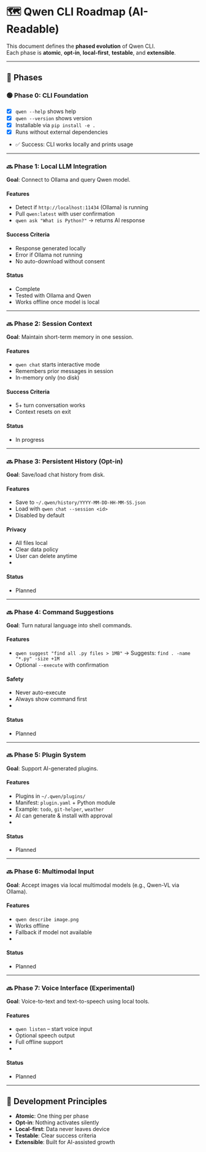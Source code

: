 # 🗺️ Qwen CLI Roadmap (AI-Readable)

This document defines the **phased evolution** of Qwen CLI.  
Each phase is **atomic**, **opt-in**, **local-first**, **testable**, and **extensible**.

---

## 🧭 Phases

### 🟢 Phase 0: CLI Foundation
- [x] `qwen --help` shows help
- [x] `qwen --version` shows version
- [x] Installable via `pip install -e .`
- [x] Runs without external dependencies
- ✅ Success: CLI works locally and prints usage

---

### 🔜 Phase 1: Local LLM Integration
**Goal**: Connect to Ollama and query Qwen model.

#### Features
- Detect if `http://localhost:11434` (Ollama) is running
- Pull `qwen:latest` with user confirmation
- `qwen ask "What is Python?"` → returns AI response

#### Success Criteria
- Response generated locally
- Error if Ollama not running
- No auto-download without consent

#### Status
- Complete
- Tested with Ollama and Qwen
- Works offline once model is local

---

### 🔜 Phase 2: Session Context
**Goal**: Maintain short-term memory in one session.

#### Features
- `qwen chat` starts interactive mode
- Remembers prior messages in session
- In-memory only (no disk)

#### Success Criteria
- 5+ turn conversation works
- Context resets on exit

#### Status
- In progress

---

### 🔜 Phase 3: Persistent History (Opt-in)
**Goal**: Save/load chat history from disk.

#### Features
- Save to `~/.qwen/history/YYYY-MM-DD-HH-MM-SS.json`
- Load with `qwen chat --session <id>`
- Disabled by default

#### Privacy
- All files local
- Clear data policy
- User can delete anytime
- 
#### Status
- Planned

---

### 🔜 Phase 4: Command Suggestions
**Goal**: Turn natural language into shell commands.

#### Features
- `qwen suggest "find all .py files > 1MB"`
  → Suggests: `find . -name "*.py" -size +1M`
- Optional `--execute` with confirmation

#### Safety
- Never auto-execute
- Always show command first
- 
#### Status
- Planned

---

### 🔜 Phase 5: Plugin System
**Goal**: Support AI-generated plugins.

#### Features
- Plugins in `~/.qwen/plugins/`
- Manifest: `plugin.yaml` + Python module
- Example: `todo`, `git-helper`, `weather`
- AI can generate & install with approval
- 
#### Status
- Planned

---

### 🔜 Phase 6: Multimodal Input
**Goal**: Accept images via local multimodal models (e.g., Qwen-VL via Ollama).

#### Features
- `qwen describe image.png`
- Works offline
- Fallback if model not available
- 
#### Status
- Planned

---

### 🔜 Phase 7: Voice Interface (Experimental)
**Goal**: Voice-to-text and text-to-speech using local tools.

#### Features
- `qwen listen` – start voice input
- Optional speech output
- Full offline support
- 
#### Status
- Planned

---

## 🔄 Development Principles
- **Atomic**: One thing per phase
- **Opt-in**: Nothing activates silently
- **Local-first**: Data never leaves device
- **Testable**: Clear success criteria
- **Extensible**: Built for AI-assisted growth
